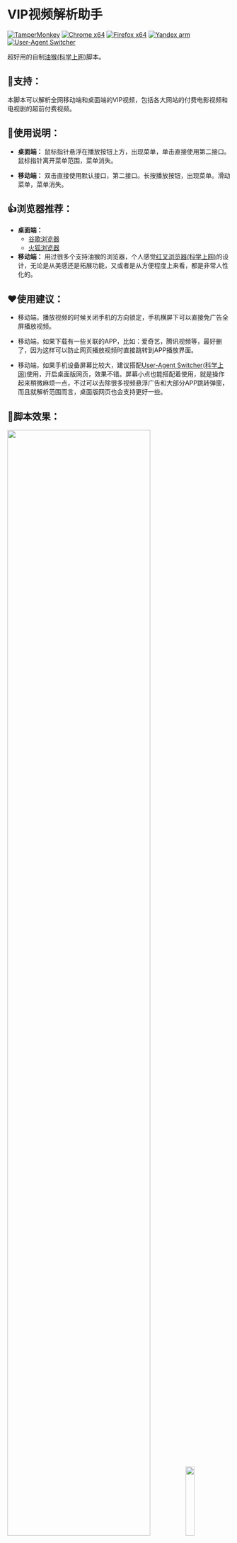 # VIP视频解析助手
[![TamperMonkey](https://img.shields.io/badge/-TamperMonkey-brightgreen)](https://chrome.google.com/webstore/detail/tampermonkey/dhdgffkkebhmkfjojejmpbldmpobfkfo?hl=zh-CN) [![Chrome x64](https://img.shields.io/badge/-Chrome%20x64-brightgreen)](https://www.google.cn/chrome/) [![Firefox x64](https://img.shields.io/badge/-Firefox%20x64-brightgreen)](http://www.firefox.com.cn/) [![Yandex arm](https://img.shields.io/badge/-Yandex%20arm-brightgreen)](https://play.google.com/store/apps/details?id=com.yandex.browser) [![User-Agent Switcher](https://img.shields.io/badge/-User--Agent%20Switcher-brightgreen)](https://chrome.google.com/webstore/detail/user-agent-switcher/clddifkhlkcojbojppdojfeeikdkgiae?hl=zh-CN)

超好用的自制[油猴(科学上网)](https://chrome.google.com/webstore/detail/tampermonkey/dhdgffkkebhmkfjojejmpbldmpobfkfo?hl=zh-CN)脚本。
## :clap:支持：
本脚本可以解析全网移动端和桌面端的VIP视频，包括各大网站的付费电影视频和电视剧的超前付费视频。
## :book:使用说明：
- **桌面端：** 鼠标指针悬浮在播放按钮上方，出现菜单，单击直接使用第二接口。鼠标指针离开菜单范围，菜单消失。

- **移动端：** 双击直接使用默认接口，第二接口。长按播放按钮，出现菜单。滑动菜单，菜单消失。
## :thumbsup:浏览器推荐：
- **桌面端：**
  - [谷歌浏览器](https://www.google.cn/chrome/)
  - [火狐浏览器](http://www.firefox.com.cn/)
- **移动端：** 用过很多个支持油猴的浏览器，个人感觉[红叉浏览器(科学上网)](https://play.google.com/store/apps/details?id=com.yandex.browser)的设计，无论是从美感还是拓展功能，又或者是从方便程度上来看，都是非常人性化的。
## :heart:使用建议：
- 移动端，播放视频的时候关闭手机的方向锁定，手机横屏下可以直接免广告全屏播放视频。

- 移动端，如果下载有一些关联的APP，比如：爱奇艺，腾讯视频等，最好删了，因为这样可以防止网页播放视频时直接跳转到APP播放界面。

- 移动端，如果手机设备屏幕比较大，建议搭配[User-Agent Switcher(科学上网)](https://chrome.google.com/webstore/detail/user-agent-switcher/clddifkhlkcojbojppdojfeeikdkgiae?hl=zh-CN)使用，开启桌面版网页，效果不错。屏幕小点也能搭配着使用，就是操作起来稍微麻烦一点，不过可以去除很多视频悬浮广告和大部分APP跳转弹窗，而且就解析范围而言，桌面版网页也会支持更好一些。
## :eyes:脚本效果：
<a href="https://i.loli.net/2020/04/17/Vbahknp3i6MtDBN.gif" target="_blank"><img width="80%" src="https://i.loli.net/2020/04/17/Vbahknp3i6MtDBN.gif" ></a><a href="https://i.loli.net/2020/04/21/VUgPnktJhj1B7OC.gif" target="_blank"><img width="20%" src="https://i.loli.net/2020/04/21/VUgPnktJhj1B7OC.gif" ></a>
## :mega:接口说明：
解析接口失效后，有时间就更新。
## :question:常见问题：
**Q:移动端的腾讯视频播放图标无法加载？**

A:这是由于通过首页导航的链接跳转时，并没有刷新整个页面，导致插件无法重新加载。这时只要重新刷新下视频页面就能解决问题。
